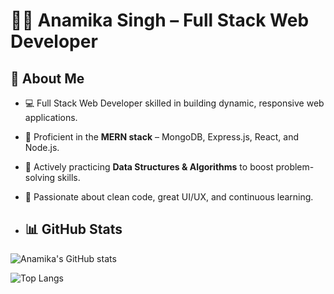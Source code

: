 # 👩‍💻 Anamika Singh – Full Stack Web Developer

## 🔹 About Me
- 💻 Full Stack Web Developer skilled in building dynamic, responsive web applications.
- 🚀 Proficient in the **MERN stack** – MongoDB, Express.js, React, and Node.js.
- 🧠 Actively practicing **Data Structures & Algorithms** to boost problem-solving skills.
- 🎯 Passionate about clean code, great UI/UX, and continuous learning.

- ## 📊 GitHub Stats

![Anamika's GitHub stats](https://github-readme-stats.vercel.app/api?username=Anamiiikka&show_icons=true&theme=tokyonight)

![Top Langs](https://github-readme-stats.vercel.app/api/top-langs/?username=Anamiiikka&layout=compact&theme=tokyonight)
